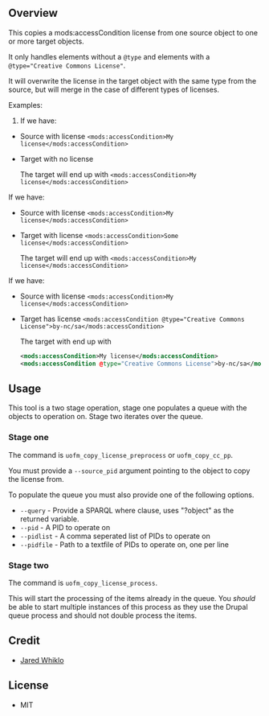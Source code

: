 ## Overview

This copies a mods:accessCondition license from one source object to one or more target objects.

It only handles elements without a `@type` and elements with a `@type="Creative Commons License"`. 

It will overwrite the license in the target object with the same type from the source, but will 
merge in the case of different types of licenses.

Examples:

1. If we have:

* Source with license `<mods:accessCondition>My license</mods:accessCondition>`
* Target with no license

  The target will end up with `<mods:accessCondition>My license</mods:accessCondition>`


If we have:

* Source with license `<mods:accessCondition>My license</mods:accessCondition>`
* Target with license `<mods:accessCondition>Some license</mods:accessCondition>`

  The target will end up with `<mods:accessCondition>My license</mods:accessCondition>`

If we have: 

* Source with license `<mods:accessCondition>My license</mods:accessCondition>`
* Target has license `<mods:accessCondition @type="Creative Commons License">by-nc/sa</mods:accessCondition>`

  The target with end up with
  ```xml
  <mods:accessCondition>My license</mods:accessCondition>
  <mods:accessCondition @type="Creative Commons License">by-nc/sa</mods:accessCondition>
  ```

## Usage

This tool is a two stage operation, stage one populates a queue with the objects to operation on.
Stage two iterates over the queue.

### Stage one

The command is `uofm_copy_license_preprocess` or `uofm_copy_cc_pp`.

You must provide a `--source_pid` argument pointing to the object to copy the license from.

To populate the queue you must also provide one of the following options. 

* `--query` - Provide a SPARQL where clause, uses "?object" as the returned variable.
* `--pid` - A PID to operate on
* `--pidlist` - A comma seperated list of PIDs to operate on
* `--pidfile` - Path to a textfile of PIDs to operate on, one per line

### Stage two

The command is `uofm_copy_license_process`.

This will start the processing of the items already in the queue. You _should_ be able to start 
multiple instances of this process as they use the Drupal queue process and should not double process
the items.

## Credit

* [Jared Whiklo](https://github.com/whikloj)

## License

* MIT

